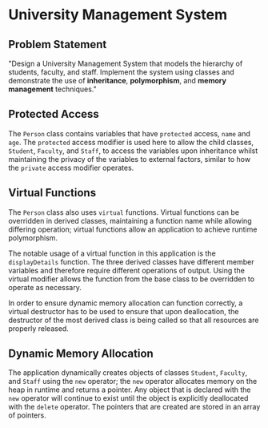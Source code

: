 # University Management System
## Problem Statement
"Design a University Management System that models the hierarchy of students, faculty, and staff. Implement the system using classes and demonstrate the use of **inheritance**, **polymorphism**, and **memory management** techniques."

## Protected Access
The `Person` class contains variables that have `protected` access, `name` and `age`. The `protected` access modifier is used here to allow the child classes, `Student`, `Faculty`, and `Staff`, to access the variables upon inheritance whilst maintaining the privacy of the variables to external factors, similar to how the `private` access modifier operates.

## Virtual Functions
The `Person` class also uses `virtual` functions. Virtual functions can be overridden in derived classes, maintaining a function name while allowing differing operation; virtual functions allow an application to achieve runtime polymorphism. 

The notable usage of a virtual function in this application is the `displayDetails` function. The three derived classes have different member variables and therefore require different operations of output. Using the virtual modifier allows the function from the base class to be overridden to operate as necessary.

In order to ensure dynamic memory allocation can function correctly, a virtual destructor has to be used to ensure that upon deallocation, the destructor of the most derived class is being called so that all resources are properly released.

## Dynamic Memory Allocation
The application dynamically creates objects of classes `Student`, `Faculty`, and `Staff` using the `new` operator; the `new` operator allocates memory on the heap in runtime and returns a pointer. Any object that is declared with the `new` operator will continue to exist until the object is explicitly deallocated with the `delete` operator. The pointers that are created are stored in an array of pointers.

